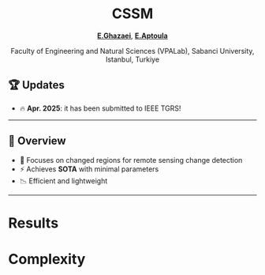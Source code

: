
<div align="center">
 
#  CSSM

[**E.Ghazaei**](https://yourlink), [**E.Aptoula**](https://yourlink) 

 Faculty of Engineering and Natural Sciences (VPALab), Sabanci University, Istanbul, Turkiye


</div>




## 🏆 Updates

- 🔥 **Apr. 2025**: it has been submitted to IEEE TGRS!


---


## 🚀 Overview


- 🧠 Focuses on changed regions for remote sensing change detection
- ⚡ Achieves **SOTA** with minimal parameters
- 📉 Efficient and lightweight

---


# Results


# Complexity
